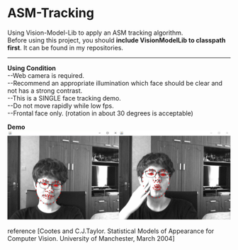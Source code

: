 # ASM-Tracking  
Using Vision-Model-Lib to apply an ASM tracking algorithm.  
Before using this project, you should __include VisionModelLib to classpath first__. It can be found in my repositories.  
  
----  
  
__Using Condition__  
--Web camera is required.  
--Recommend an appropriate illumination which face should be clear and not has a strong contrast.  
--This is a SINGLE face tracking demo.  
--Do not move rapidly while low fps.  
--Frontal face only. (rotation in about 30 degrees is acceptable)  
  
__Demo__  
![demo](https://github.com/htkseason/ASM-Tracking/blob/master/demo.jpg)  
  
reference [Cootes and C.J.Taylor. Statistical Models of Appearance for Computer Vision. University of Manchester, March 2004]
